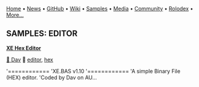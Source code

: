 [Home](https://qb64.com) • [News](../news.md) • [GitHub](../github.md) • [Wiki](../wiki.md) • [Samples](../samples.md) • [Media](../media.md) • [Community](../community.md) • [Rolodex](../rolodex.md) • [More...](../more.md)

## SAMPLES: EDITOR

**[XE Hex Editor](xe-hex-editor/index.md)**

[🐝 Dav](dav.md) 🔗 [editor](editor.md), [hex](hex.md)

'============ 'XE.BAS v1.10 '============ 'A simple Binary File (HEX) editor. 'Coded by Dav on AU...
